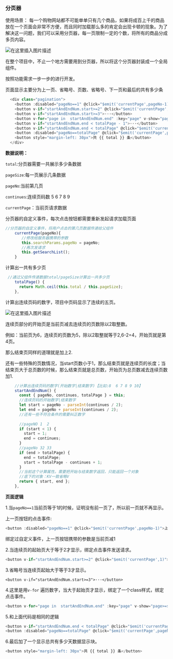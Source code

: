 ### 分页器

使用场景： 每一个购物网站都不可能单单只有几个商品，如果将成百上千的商品放在一个页面会非常不方便，而且同时加载那么多的肯定会出现卡顿的现象。为了解决这一问题，我们可以采用分页器，每一页限制一定的个数，将所有的商品分成多页内容。

![在这里插入图片描述](https://img-blog.csdnimg.cn/05d58ce1ff6a4201bc5b501f0cbeada5.png)

在整个项目中，不止一个地方需要用到分页器，所以将这个分页器封装成一个全局组件。

按照功能需求一步一步的进行开发。

页面显示主要分为上一页、省略号、页数、省略号、下一页和最后的共有多少条

```js
  <div class="pagination">
    <button :disabled="pageNo==1" @click="$emit('currentPage',pageNo-1)">上一页</button>
    <button v-if="startAndEndNum.start>=2" @click="$emit('currentPage',1)">1</button>
    <button v-if="startAndEndNum.start>=3">···</button>
    <button v-for="page in  startAndEndNum.end" :key="page" v-show="page>=startAndEndNum.start" :class="{active:pageNo==page}" @click="$emit('currentPage',page)">{{page}}</button>
    <button v-if="startAndEndNum.end < totalPage - 1">···</button>
    <button v-if="startAndEndNum.end < totalPage" @click="$emit('currentPage',totalPage)">{{ totalPage }}</button>
    <button :disabled="pageNo==totalPage" @click="$emit('currentPage',pageNo+1)">下一页</button>
    <button style="margin-left: 30px">共 {{ total }} 条</button>
  </div>
```

**数据说明：**

`total`:分页器需要一共展示多少条数据  

`pageSize`:每一页展示几条数据  

 `pageNo`:当前第几页

`continues`:连续页码数  5 6 7 8 9

`currentPage`：当前页请求数据

分页器的自定义事件，每次点击按钮都需要重新发起请求加载页面

```js
//分页器的自定义事件，将用户点击的第几页数据传递给父组件
    currentPage(pageNo){
       //修改给服务器携带的参数
       this.searchParams.pageNo = pageNo;
       //再次发请求
       this.getSearchList();
    }
```

计算出一共有多少页

```js
 //通过父组件传递数据total/pageSize计算出一共多少页
    totalPage() {
      return Math.ceil(this.total / this.pageSize);
    },
```

计算出连续页码的数字，项目中页码显示了连续的五页。

![在这里插入图片描述](https://img-blog.csdnimg.cn/5dc74703ae96453498b3fdb9c277c765.png)

连续页部分的开始页是当前页减去连续页的页数除以2取整数。

例如：当前页为6，连续页的页数为5，除以2取整就等于2,6-2=4，开始页就是第4页。

那么结束页同样的道理就是加上2.

还有一些特殊的页数情况，当start页数小于1，那么结束页就是连续页的长度；当结束页大于总页数的时候，那么结束页就是总页数，开始页为总页数减去连续页数加1.

```js
    //计算出连续页码的数字(开始数字|结束数字)【比如:8  6 7 8 9 10】
    startAndEndNum() {
      const { pageNo, continues, totalPage } = this;
      //连续页码的开始数字|结束数字
      let start = pageNo - parseInt(continues / 2);
      let end = pageNo + parseInt(continues / 2);
      //还有一些不符合条件的需要纠正数字
      
      //pageNO 1  2 
      if (start < 1) {
        start = 1;
        end = continues;
      }
      //pageNo 32 33
      if (end > totalPage) {
        end = totalPage;
        start = totalPage - continues + 1;
      }
      //当前这个计算属性。需要把开始与结束数字返回，只能返回一个对象
      //底下的对象：KV一致省略V
      return { start, end };
    },
```

**页面逻辑**

1.当`pageNo==1`当前页等于1的时候，证明没有前一页了，所以前一页就不再显示。

上一页按钮的点击事件:

```js
<button :disabled="pageNo==1" @click="$emit('currentPage',pageNo-1)">上一页</button>
```

绑定过自定义事件，上一页按钮携带的参数是当前页减1

2.当连续页的起始页大于等于2才显示，绑定点击事件发送请求。

```js
<button v-if="startAndEndNum.start>=2" @click="$emit('currentPage',1)">1</button>
```

3.省略号当连续页起始大于等于3才显示。

```
<button v-if="startAndEndNum.start>=3">···</button>
```

4.这里是用`v-for` 遍历数字，当大于起始页才显示，绑定了一个class样式，绑定点击事件。

```js
<button v-for="page in  startAndEndNum.end" :key="page" v-show="page>=startAndEndNum.start" :class="{active:pageNo==page}" @click="$emit('currentPage',page)">{{page}}</button>
```

5.和上面代码是相同的逻辑

```js
<button v-if="startAndEndNum.end < totalPage" @click="$emit('currentPage',totalPage)">{{ totalPage }}</button>
<button :disabled="pageNo==totalPage" @click="$emit('currentPage',pageNo+1)">下一页</button>
```

6.最后加了一个显示总共有多少天数据显示块。

```js
<button style="margin-left: 30px">共 {{ total }} 条</button>
```



